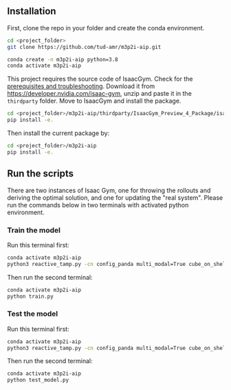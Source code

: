 ## Installation
First, clone the repo in your folder and create the conda environment. 
````bash
cd <project_folder>
git clone https://github.com/tud-amr/m3p2i-aip.git

conda create -n m3p2i-aip python=3.8
conda activate m3p2i-aip
````

This project requires the source code of IsaacGym. Check for the [prerequisites and troubleshooting](https://github.com/tud-amr/m3p2i-aip/blob/master/thirdparty/README.md). Download it from https://developer.nvidia.com/isaac-gym, unzip and paste it in the `thirdparty` folder. Move to IsaacGym and install the package.
````bash
cd <project_folder>/m3p2i-aip/thirdparty/IsaacGym_Preview_4_Package/isaacgym/python
pip install -e. 
````

Then install the current package by:
````bash
cd <project_folder>/m3p2i-aip
pip install -e. 
````


## Run the scripts

There are two instances of Isaac Gym, one for throwing the rollouts and deriving the optimal solution, and one for updating the "real system". Please run the commands below in two terminals with activated python environment.

### Train the model
Run this terminal first:
````bash
conda activate m3p2i-aip
python3 reactive_tamp.py -cn config_panda multi_modal=True cube_on_shelf=True
````

Then run the second terminal:
````bash
conda activate m3p2i-aip
python train.py
````
### Test the model
Run this terminal first:
````bash
conda activate m3p2i-aip
python3 reactive_tamp.py -cn config_panda multi_modal=True cube_on_shelf=True
````

Then run the second terminal:
````bash
conda activate m3p2i-aip
python test_model.py
````

